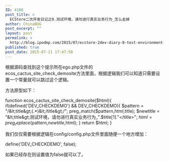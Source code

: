 ```yaml
---
ID: 4108
post_title: >
  ECStore二次开发日记之0.测试环境，请勿进行真实业务行为_怎么去掉
author: ChinaBUG
post_excerpt: ""
layout: post
permalink: >
  http://blog.ipodmp.com/2015/07/ecstore-2dev-diary-0-test-environment-please-do-not-conduct-real-business-how-to-remove.html
published: true
post_date: 2015-07-21 17:47:50
---
```

根据源码查找到这个提示所在ego.php文件的ecos_cactus_site_check_demosite方法里面，根据逻辑我们可以知道只需要设置一个常量就可以跳过这个逻辑。

方法原型如下：

function ecos_cactus_site_check_demosite($html){
if(defined('DEV_CHECKDEMO') &amp;&amp; DEV_CHECKDEMO){
$pattern = "/&lt;title&gt;(.*)&lt;/title&gt;/";
preg_match($pattern,$html,$title);
$newtitle = "&lt;title&gt;测试环境，请勿进行真实业务行为_".$title[1]."&lt;/title&gt;";
$html = preg_replace($pattern,$newtitle,$html);
}
return $html;
}

我们仅仅需要根据逻辑在config/config.php文件里面随便一个地方增加：

define('DEV_CHECKDEMO', false);

如果已经存在则设置值为false就可以了。